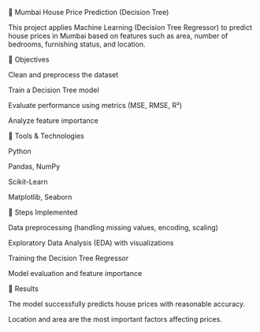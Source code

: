 🏡 Mumbai House Price Prediction (Decision Tree)

This project applies Machine Learning (Decision Tree Regressor) to predict house prices in Mumbai based on features such as area, number of bedrooms, furnishing status, and location.

🔹 Objectives

Clean and preprocess the dataset

Train a Decision Tree model

Evaluate performance using metrics (MSE, RMSE, R²)

Analyze feature importance

🔹 Tools & Technologies

Python

Pandas, NumPy

Scikit-Learn

Matplotlib, Seaborn

🔹 Steps Implemented

Data preprocessing (handling missing values, encoding, scaling)

Exploratory Data Analysis (EDA) with visualizations

Training the Decision Tree Regressor

Model evaluation and feature importance

🔹 Results

The model successfully predicts house prices with reasonable accuracy.

Location and area are the most important factors affecting prices.

